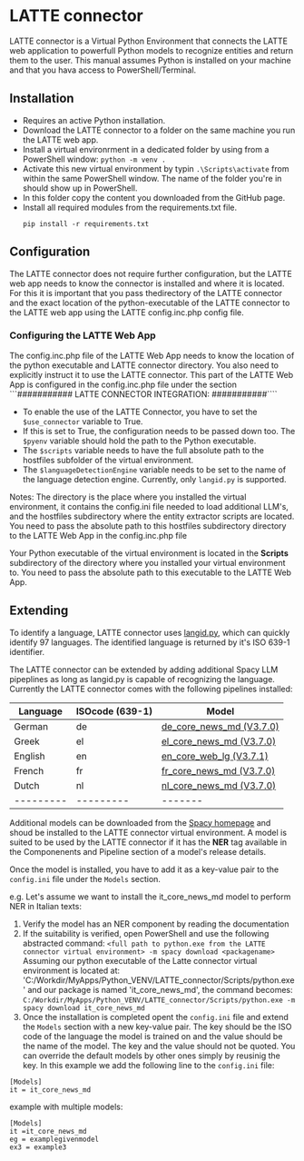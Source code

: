 # LATTE connector

LATTE connector is a Virtual Python Environment that connects the LATTE web application to powerfull Python models to recognize entities and return them to the user. This manual assumes Python is installed on your machine and that you hava access to PowerShell/Terminal. 

## Installation
- Requires an active Python installation. 
- Download the LATTE connector to a folder on the same machine you run the LATTE web app.
- Install a virtual environrment in a dedicated folder by using from a PowerShell window: 
    `python -m venv . `
- Activate this new virtual environment by typin `.\Scripts\activate` from within the same PowerShell window. The name of the folder you're in should show up in PowerShell.
- In this folder copy the content you downloaded from the GitHub page. 
- Install all required modules from the requirements.txt file. 
    ```
    pip install -r requirements.txt
    ```


## Configuration
The LATTE connector does not require further configuration, but the LATTE web app needs to know the connector is installed and where it is located. For this it is important that you pass thedirectory of the LATTE connector and the exact location of the python-executable of the LATTE connector to the LATTE web app using the LATTE config.inc.php config file. 

### Configuring the LATTE Web App
The config.inc.php file of the LATTE Web App needs to know the location of the python executable and LATTE connector directory. You also need to explicitly instruct it to use the LATTE connector. 
This part of the LATTE Web App is configured in the config.inc.php file under the section ```########### LATTE CONNECTOR INTEGRATION: ###########````
- To enable the use of the LATTE Connector, you have to set the `$use_connector` variable to True.
- If this is set to True, the configuration needs to be passed down too. The `$pyenv` variable should hold the path to the Python executable. 
- The `$scripts` variable needs to have the full absolute path to the hostfiles subfolder of the virtual environment. 
- The `$languageDetectionEngine` variable needs to be set to the name of the language detection engine. Currently, only `langid.py` is supported. 

Notes: 
The directory is the place where you installed the virtual environment, it contains the config.ini file needed to load additional LLM's, and the hostfiles subdirectory where the entity extractor scripts are located. You need to pass the absolute path to this hostfiles subdirectory directory to the LATTE Web App in the config.inc.php file 

Your Python executable of the virtual environment is located in the **Scripts** subdirectory of the directory where you installed your virtual environment to. You need to pass the absolute path to this executable to the LATTE Web App. 



## Extending
To identify a language, LATTE connector uses [langid.py](https://github.com/saffsd/langid.py), which can quickly identify 97 languages. The identified language is returned by it's ISO 639-1 identifier. 


The LATTE connector can be extended by adding additional Spacy LLM pipeplines as long as langid.py is capable of recognizing the language. Currently the LATTE connector comes with the following pipelines installed: 

|Language | ISOcode (639-1)  | Model |
|---------|---------|-------|
|German   | de      | [de_core_news_md (V3.7.0) ](https://spacy.io/models/de#de_core_news_md) |
|Greek    | el      | [el_core_news_md (V3.7.0) ](https://spacy.io/models/el#el_core_news_md) |
|English  | en      | [en_core_web_lg (V3.7.1)](https://spacy.io/models/en#en_core_web_lg) |
|French  | fr      | [fr_core_news_md (V3.7.0)](https://spacy.io/models/fr#fr_core_news_md) |
|Dutch  | nl      | [nl_core_news_md (V3.7.0)](https://spacy.io/models/nl#nl_core_news_md) |
|---------|---------|-------|
  
Additional models can be downloaded from the [Spacy homepage](https://spacy.io/models/) and shoud be installed to the LATTE connector virtual environment. A model is suited to be used by the LATTE connector if it has the **NER** tag available in the Componenents and Pipeline section of a model's release details. 

Once the model is installed, you have to add it as a key-value pair to the `config.ini` file under the `Models` section. 

e.g. Let's assume we want to install the it_core_news_md model to perform NER in Italian texts: 
1) Verify the model has an NER component by reading the documentation
2) If the suitability is verified, open PowerShell and use the following abstracted command: 
```<full path to python.exe from the LATTE connector virtual environment> -m spacy download <packagename>```
Assuming our python executable of the Latte connector virtual environment is located at: 'C:/Workdir/MyApps/Python_VENV/LATTE_connector/Scripts/python.exe' and our package is named 'it_core_news_md', the command becomes: 
```C:/Workdir/MyApps/Python_VENV/LATTE_connector/Scripts/python.exe -m spacy download it_core_news_md```
3) Once the installation is completed opent the `config.ini` file and extend the `Models` section with a new key-value pair. The key should be the ISO code of the language the model is trained on and the value should be the name of the model. The key and the value should not be quoted. You can override the default models by other ones simply by reusinig the key. 
In this example we add the following line to the `config.ini` file: 

```
[Models]
it = it_core_news_md
```
example with multiple models: 
```
[Models]
it =it_core_news_md 
eg = examplegivenmodel
ex3 = example3

```